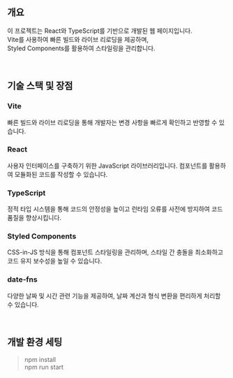 ## 개요

이 프로젝트는 React와 TypeScript를 기반으로 개발된 웹 페이지입니다.  
Vite를 사용하여 빠른 빌드와 라이브 리로딩을 제공하며,  
Styled Components를 활용하여 스타일링을 관리합니다.

<br/>

## 기술 스택 및 장점

### Vite

빠른 빌드와 라이브 리로딩을 통해 개발자는 변경 사항을 빠르게 확인하고 반영할 수 있습니다.

### React

사용자 인터페이스를 구축하기 위한 JavaScript 라이브러리입니다. 컴포넌트를 활용하여 모듈화된 코드를 작성할 수 있습니다.

### TypeScript

정적 타입 시스템을 통해 코드의 안정성을 높이고 런타임 오류를 사전에 방지하여 코드 품질을 향상시킵니다.

### Styled Components

CSS-in-JS 방식을 통해 컴포넌트 스타일링을 관리하며, 스타일 간 충돌을 최소화하고 코드 유지 보수성을 높일 수 있습니다.

### date-fns

다양한 날짜 및 시간 관련 기능을 제공하여, 날짜 계산과 형식 변환을 편리하게 처리할 수 있습니다.

<br/>

## 개발 환경 세팅

> npm install  
> npm run start
